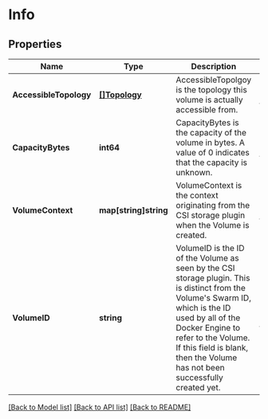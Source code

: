 # Info

## Properties
Name | Type | Description | Notes
------------ | ------------- | ------------- | -------------
**AccessibleTopology** | [**[]Topology**](Topology.md) | AccessibleTopolgoy is the topology this volume is actually accessible from. | [optional] [default to null]
**CapacityBytes** | **int64** | CapacityBytes is the capacity of the volume in bytes. A value of 0 indicates that the capacity is unknown. | [optional] [default to null]
**VolumeContext** | **map[string]string** | VolumeContext is the context originating from the CSI storage plugin when the Volume is created. | [optional] [default to null]
**VolumeID** | **string** | VolumeID is the ID of the Volume as seen by the CSI storage plugin. This is distinct from the Volume&#39;s Swarm ID, which is the ID used by all of the Docker Engine to refer to the Volume. If this field is blank, then the Volume has not been successfully created yet. | [optional] [default to null]

[[Back to Model list]](../README.md#documentation-for-models) [[Back to API list]](../README.md#documentation-for-api-endpoints) [[Back to README]](../README.md)


